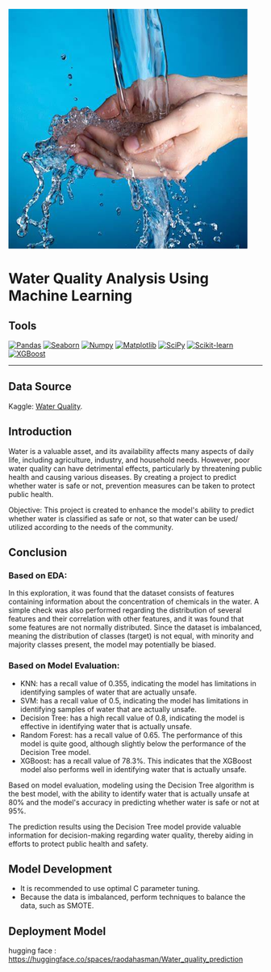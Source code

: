 ![alt text](https://github.com/raodahasman/water_quality_prediction_using-machine-learning/blob/main/deployment/water.jpg?raw=true)
# Water Quality Analysis Using Machine Learning

## Tools

[<img src="https://img.shields.io/badge/Pandas-150458?style=for-the-badge&logo=pandas&logoColor=white" alt="Pandas" />](https://pandas.pydata.org/)
[<img src="https://img.shields.io/badge/Seaborn-388E3C?style=for-the-badge&logo=seaborn&logoColor=white" alt="Seaborn" />](https://seaborn.pydata.org/)
[<img src="https://img.shields.io/badge/Numpy-013243?style=for-the-badge&logo=numpy&logoColor=white" alt="Numpy" />](https://numpy.org/)
[<img src="https://img.shields.io/badge/Matplotlib-3776AB?style=for-the-badge&logo=matplotlib&logoColor=white" alt="Matplotlib" />](https://matplotlib.org/)
[<img src="https://img.shields.io/badge/SciPy-8CAAE6?style=for-the-badge&logo=scipy&logoColor=white" alt="SciPy" />](https://www.scipy.org/)
[<img src="https://img.shields.io/badge/Scikit%20learn-F7931E?style=for-the-badge&logo=scikit-learn&logoColor=white" alt="Scikit-learn" />](https://scikit-learn.org/)
[<img src="https://img.shields.io/badge/XGBoost-016E54?style=for-the-badge&logo=xgboost&logoColor=white" alt="XGBoost" />](https://xgboost.ai/)

---

## Data Source

Kaggle: [Water Quality](https://www.kaggle.com/datasets/mssmartypants/water-quality).

## Introduction
Water is a valuable asset, and its availability affects many aspects of daily life, including agriculture, industry, and household needs. However, poor water quality can have detrimental effects, particularly by threatening public health and causing various diseases. By creating a project to predict whether water is safe or not, prevention measures can be taken to protect public health.

Objective: This project is created to enhance the model's ability to predict whether water is classified as safe or not, so that water can be used/ utilized according to the needs of the community.

## Conclusion
### Based on EDA:
In this exploration, it was found that the dataset consists of features containing information about the concentration of chemicals in the water. A simple check was also performed regarding the distribution of several features and their correlation with other features, and it was found that some features are not normally distributed. Since the dataset is imbalanced, meaning the distribution of classes (target) is not equal, with minority and majority classes present, the model may potentially be biased.

### Based on Model Evaluation:
- KNN: has a recall value of 0.355, indicating the model has limitations in identifying samples of water that are actually unsafe.
- SVM: has a recall value of 0.5, indicating the model has limitations in identifying samples of water that are actually unsafe.
- Decision Tree: has a high recall value of 0.8, indicating the model is effective in identifying water that is actually unsafe.
- Random Forest: has a recall value of 0.65. The performance of this model is quite good, although slightly below the performance of the Decision Tree model.
- XGBoost: has a recall value of 78.3%. This indicates that the XGBoost model also performs well in identifying water that is actually unsafe.

Based on model evaluation, modeling using the Decision Tree algorithm is the best model, with the ability to identify water that is actually unsafe at 80% and the model's accuracy in predicting whether water is safe or not at 95%.

The prediction results using the Decision Tree model provide valuable information for decision-making regarding water quality, thereby aiding in efforts to protect public health and safety.

## Model Development
- It is recommended to use optimal C parameter tuning.
- Because the data is imbalanced, perform techniques to balance the data, such as SMOTE.

## Deployment Model
hugging face : https://huggingface.co/spaces/raodahasman/Water_quality_prediction
